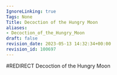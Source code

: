 ```yaml
---
IgnoreLinking: true
Tags: None
Title: Decoction of the Hungry Moon
aliases:
- Decoction_of_the_Hungry_Moon
draft: false
revision_date: 2023-05-13 14:32:34+00:00
revision_id: 100697
---
```


#REDIRECT Decoction of the Hungry Moon